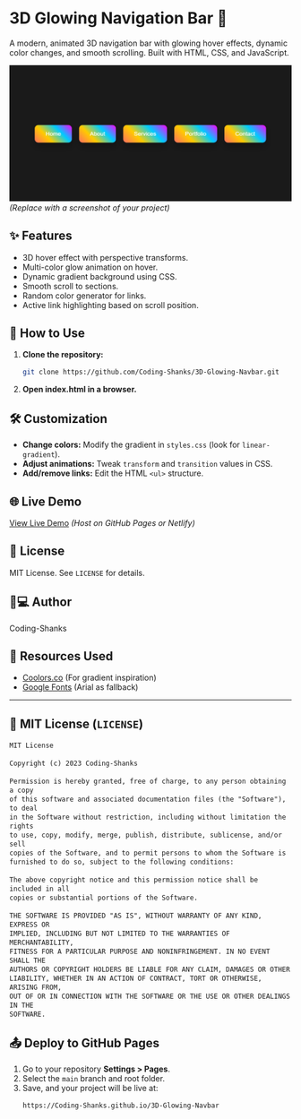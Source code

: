 # 3D Glowing Navigation Bar 🌟

A modern, animated 3D navigation bar with glowing hover effects, dynamic color changes, and smooth scrolling. Built with HTML, CSS, and JavaScript.

![Thumbnail](image.png)  
*(Replace with a screenshot of your project)*

## ✨ Features  
- 3D hover effect with perspective transforms.  
- Multi-color glow animation on hover.  
- Dynamic gradient background using CSS.  
- Smooth scroll to sections.  
- Random color generator for links.  
- Active link highlighting based on scroll position.  

## 🚀 How to Use  
1. **Clone the repository:**  
   ```bash
   git clone https://github.com/Coding-Shanks/3D-Glowing-Navbar.git
   ```
2. **Open index.html in a browser.**  

## 🛠️ Customization  
- **Change colors:** Modify the gradient in `styles.css` (look for `linear-gradient`).  
- **Adjust animations:** Tweak `transform` and `transition` values in CSS.  
- **Add/remove links:** Edit the HTML `<ul>` structure.  

## 🌐 Live Demo  
[View Live Demo](https://3-d-glowing-navbar.vercel.app/) *(Host on GitHub Pages or Netlify)*  

## 📜 License  
MIT License. See `LICENSE` for details.

## 👨💻 Author  
  Coding-Shanks
  
## 🔗 Resources Used  
- [Coolors.co](https://coolors.co/) (For gradient inspiration)  
- [Google Fonts](https://fonts.google.com/) (Arial as fallback)  

---

## 📜 MIT License (`LICENSE`)  
```text
MIT License

Copyright (c) 2023 Coding-Shanks

Permission is hereby granted, free of charge, to any person obtaining a copy
of this software and associated documentation files (the "Software"), to deal
in the Software without restriction, including without limitation the rights
to use, copy, modify, merge, publish, distribute, sublicense, and/or sell
copies of the Software, and to permit persons to whom the Software is
furnished to do so, subject to the following conditions:

The above copyright notice and this permission notice shall be included in all
copies or substantial portions of the Software.

THE SOFTWARE IS PROVIDED "AS IS", WITHOUT WARRANTY OF ANY KIND, EXPRESS OR
IMPLIED, INCLUDING BUT NOT LIMITED TO THE WARRANTIES OF MERCHANTABILITY,
FITNESS FOR A PARTICULAR PURPOSE AND NONINFRINGEMENT. IN NO EVENT SHALL THE
AUTHORS OR COPYRIGHT HOLDERS BE LIABLE FOR ANY CLAIM, DAMAGES OR OTHER
LIABILITY, WHETHER IN AN ACTION OF CONTRACT, TORT OR OTHERWISE, ARISING FROM,
OUT OF OR IN CONNECTION WITH THE SOFTWARE OR THE USE OR OTHER DEALINGS IN THE
SOFTWARE.
```

## 📤 Deploy to GitHub Pages  
1. Go to your repository **Settings > Pages**.  
2. Select the `main` branch and root folder.  
3. Save, and your project will be live at:  
   ```
   https://Coding-Shanks.github.io/3D-Glowing-Navbar
   ```



